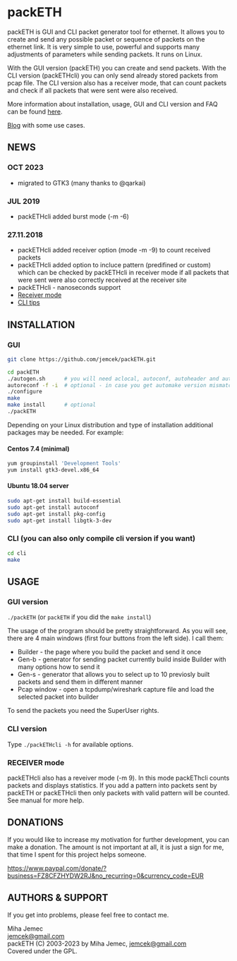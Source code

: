 # packETH  

packETH is GUI and CLI packet generator tool for ethernet. It allows you to create and send any possible packet or sequence of packets on the ethernet link. It is very simple to use, powerful and supports many adjustments of parameters while sending packets. It runs on Linux.  

With the GUI version (packETH) you can create and send packets. With the CLI version (packETHcli) you can only send already stored packets from pcap file. The CLI version also has a receiver mode, that can count packets and check if all packets that were sent were also received.

More information about installation, usage, GUI and CLI version and FAQ can be found [here](https://packeth.sourceforge.net/packeth/Home.html).

[Blog](https://packeth.wordpress.com) with some use cases.

## NEWS

### OCT 2023

- migrated to GTK3 (many thanks to @qarkai) 

### JUL 2019  

- packETHcli added burst mode (-m -6)

### 27.11.2018

- packETHcli added receiver option (mode -m -9) to count received packets
- packETHcli added option to incluce pattern (predifined or custom) which can be checked by packETHcli in receiver mode if all packets that were sent were also correctly received at the receiver site
- packETHcli - nanoseconds support
- [Receiver mode](https://packeth.wordpress.com/2018/12/05/reciver-mode-check-for-dropped-packets/)
- [CLI tips](https://packeth.wordpress.com/2018/11/12/packethcli-some-practical-tips-1/)

## INSTALLATION  

### GUI  

```sh
git clone https://github.com/jemcek/packETH.git

cd packETH  
./autogen.sh      # you will need aclocal, autoconf, autoheader and automake installed to run this
autoreconf -f -i  # optional - in case you get automake version mismatch, missing files etc...
./configure  
make  
make install      # optional
./packETH
```

Depending on your Linux distribution and type of installation additional packages may be needed. For example:

#### Centos 7.4 (minimal)

```sh
yum groupinstall 'Development Tools'  
yum install gtk3-devel.x86_64  
```

#### Ubuntu 18.04 server

```sh
sudo apt-get install build-essential  
sudo apt-get install autoconf  
sudo apt-get install pkg-config  
sudo apt-get install libgtk-3-dev
```

### CLI (you can also only compile cli version if you want)

```sh
cd cli  
make  
```

## USAGE  

### GUI version

`./packETH` (or `packETH` if you did the `make install`)

The usage of the program should be pretty straightforward. As you will see, there are 4 main windows (first four buttons from the left side). I call them:

- Builder - the page where you build the packet and send it once  
- Gen-b - generator for sending packet currently build inside Builder with many options how to send it  
- Gen-s - generator that allows you to select up to 10 previosly built packets and send them in different manner  
- Pcap window - open a tcpdump/wireshark capture file and load the selected packet into builder  

To send the packets you need the SuperUser rights.  

### CLI version  

Type `./packETHcli -h` for available options.

### RECEIVER mode  

packETHcli also has a reveiver mode (-m 9). In this mode packEThcli counts packets and displays statistics. If you add a pattern into packets sent by packETH or packETHcli then only packets with valid pattern will be counted. See manual for more help.  

## DONATIONS

If you would like to increase my motivation for further development, you can make a donation.
The amount is not important at all, it is just a sign for me, that time I spent for this project helps someone.

https://www.paypal.com/donate/?business=FZ8CFZHYDW2RJ&no_recurring=0&currency_code=EUR

## AUTHORS & SUPPORT  

If you get into problems, please feel free to contact me.

Miha Jemec  
<jemcek@gmail.com>  
packETH (C) 2003-2023 by Miha Jemec, <jemcek@gmail.com>  
Covered under the GPL.  
